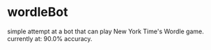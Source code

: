 # wordleBot
simple attempt at a bot that can play New York Time's Wordle game.
currently at: 90.0% accuracy.
